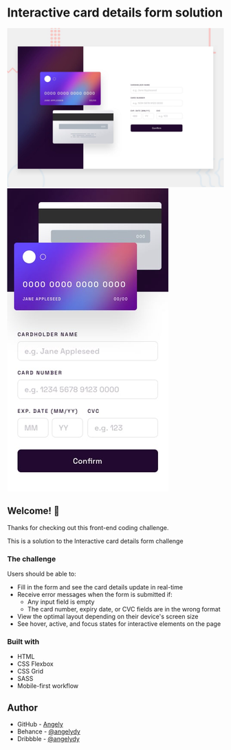 # Interactive card details form solution

![Design preview for the Interactive card details form coding challenge](./design/desktop-preview.jpg)
![Mobile preview for the Interactive card details form coding challenge](./design/mobile-design.jpg)


## Welcome! 👋

Thanks for checking out this front-end coding challenge.

This is a solution to the Interactive card details form challenge

### The challenge

Users should be able to:

- Fill in the form and see the card details update in real-time
- Receive error messages when the form is submitted if:
  - Any input field is empty
  - The card number, expiry date, or CVC fields are in the wrong format
- View the optimal layout depending on their device's screen size
- See hover, active, and focus states for interactive elements on the page

### Built with

- HTML
- CSS Flexbox
- CSS Grid
- SASS
- Mobile-first workflow

## Author

- GitHub - [Angely](https://www.github.com/angelydy)
- Behance - [@angelydy](https://www.behance.net/angelydy)
- Dribbble - [@angelydy](https://www.dribbble.com/angelydy)